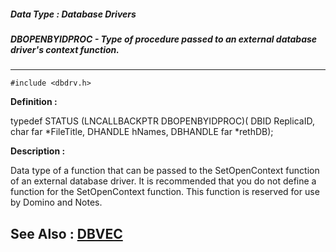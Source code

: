 ##### Data Type : Database Drivers
##### DBOPENBYIDPROC - Type of procedure passed to an external database driver's context function.
---
```
#include <dbdrv.h>
```

**Definition :**

typedef STATUS (LNCALLBACKPTR DBOPENBYIDPROC)(
   DBID ReplicaID,
   char far *FileTitle,
   DHANDLE hNames,
   DBHANDLE far *rethDB);

**Description :**

Data type of a function that can be passed to the SetOpenContext function of an external database driver.  It is recommended that you do not define a function for the SetOpenContext function.  This function is reserved for use by Domino and Notes.


**See Also :**
[DBVEC](/domino-c-api-docs/reference/Data/DBVEC)
---
